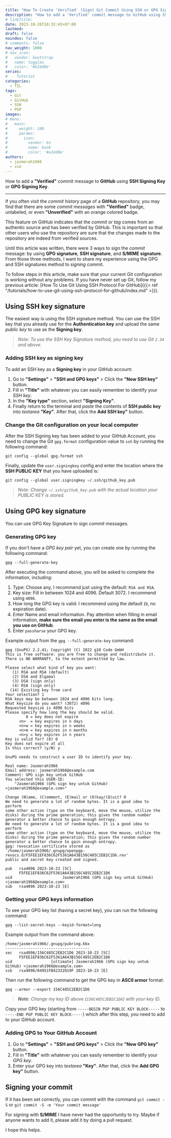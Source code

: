 ```yaml
---
title: "How To Create 'Verified' (Sign) Git Commit Using SSH or GPG Signature (Linux)"
description: "How to add a 'Verified' commit message to GitHub using SSH Signing Key or GPG Signing Key, step by step."
# linkTitle:
date: 2023-10-26T10:33:43+07:00
lastmod:
draft: false
noindex: false
# comments: false
nav_weight: 1000
# nav_icon:
#   vendor: bootstrap
#   name: toggles
#   color: '#e24d0e'
series:
#  - Tutorial
categories:
  - TIL
tags:
  - Git
  - GitHub
  - SSH
  - PGP
images:
# menu:
#   main:
#     weight: 100
#     params:
#       icon:
#         vendor: bs
#         name: book
#         color: '#e24d0e'
authors:
  - jasmerah1966
  - vie
---
```


How to add a **"Verified"** commit message to **GitHub** using **SSH Signing Key** or **GPG Signing Key**.

<!--more-->
---

If you often visit the _commit history_ page of a **GitHub** repository, you may find that there are some _commit messages_ with **"Verified"** badge, unlabeled, or even **"Unverified"** with an orange colored badge.

This feature on GitHub indicates that the _commit_ or _tag_ comes from an authentic source and has been verified by GitHub. This is important so that other users who use the repository are sure that the changes made to the repository are indeed from verified sources.

Until this article was written, there were 3 ways to sign the _commit_ message: by using **GPG signature**, **SSH signature**, and **S/MIME signature**. From those three methods, I want to share my experience using the GPG and SSH signatures method to _signing_ commit.

To follow steps in this article, make sure that your current Git configuration is working without any problems. If you have never set up Git, follow my previous article: [How To Use Git Using SSH Protocol For GitHub]({{< ref "/tutorials/how-to-use-git-using-ssh-protocol-for-github/index.md" >}}).

## Using SSH key signature

The easiest way is using the SSH signature method. You can use the SSH key that you already use for the __Authentication key__ and upload the same _public key_ to use as the __Signing key__.

> _Note: To use the SSH Key Signature method, you need to use Git `2.34` and above._

### Adding SSH key as signing key

To add an SSH key as a __Signing key__ in your GitHub account:

1. Go to __"Settings"__ > __"SSH and GPG keys"__ > Click the __"New SSH key"__ button.
2. Fill in __"Title"__ with whatever you can easily remember to identify your _SSH key_.
3. In the __"Key type"__ section, select __"Signing Key"__.
4. Finally return to the terminal and _paste_ the contents of __SSH public key__ into _textarea_ __"Key"__. After that, click the __Add SSH key"__ button.

### Change the Git configuration on your local computer

After the SSH Signing key has been added to your GitHub Account, you need to change the Git `gpg.format` configuration value to `ssh` by running the following command:
```shell
git config --global gpg.format ssh
```

Finally, update the `user.signingkey` config and enter the location where the **SSH PUBLIC KEY** that you have uploaded is:
```shell
git config --global user.signingkey ~/.ssh/github_key.pub
```
> _Note: Change `~/.ssh/github_key.pub` with the actual location your PUBLIC KEY is stored._

## Using GPG key signature

You can use GPG Key Signature to sign _commit_ messages.

### Generating GPG key

If you don't have a _GPG key pair_ yet, you can create one by running the following command:

```shell
gpg --full-generate-key
```

After executing the command above, you will be asked to complete the information, including:
1. Type: Choose any, I recommend just using the default: `RSA and RSA`.
2. Key size: Fill in between 1024 and 4096. Default 3072. I recommend using `4096`.
3. How long the GPG key is valid: I recommend using the default (`0`, no expiration date).
4. Enter Name and email information. Pay attention when filling in email information, **make sure the email you enter is the same as the email you use on GitHub**.
5. Enter `passharse` your GPG key.

Example output from the `gpg --full-generate-key` command:

```plain
gpg (GnuPG) 2.2.41; Copyright (C) 2022 g10 Code GmbH
This is free software: you are free to change and redistribute it.
There is NO WARRANTY, to the extent permitted by law.

Please select what kind of key you want:
   (1) RSA and RSA (default)
   (2) DSA and Elgamal
   (3) DSA (sign only)
   (4) RSA (sign only)
  (14) Existing key from card
Your selection? 1
RSA keys may be between 1024 and 4096 bits long.
What keysize do you want? (3072) 4096
Requested keysize is 4096 bits
Please specify how long the key should be valid.
         0 = key does not expire
      <n>  = key expires in n days
      <n>w = key expires in n weeks
      <n>m = key expires in n months
      <n>y = key expires in n years
Key is valid for? (0) 0
Key does not expire at all
Is this correct? (y/N) y

GnuPG needs to construct a user ID to identify your key.

Real name: Jasmerah1966
Email address: jasmerah1966@example.com
Comment: GPG sign key untuk GitHub
You selected this USER-ID:
    "Jasmerah1966 (GPG sign key untuk GitHub) <jasmerah1966@example.com>"

Change (N)ame, (C)omment, (E)mail or (O)kay/(Q)uit? O
We need to generate a lot of random bytes. It is a good idea to perform
some other action (type on the keyboard, move the mouse, utilize the
disks) during the prime generation; this gives the random number
generator a better chance to gain enough entropy.
We need to generate a lot of random bytes. It is a good idea to perform
some other action (type on the keyboard, move the mouse, utilize the
disks) during the prime generation; this gives the random number
generator a better chance to gain enough entropy.
gpg: revocation certificate stored as '/home/jasmerah1966/.gnupg/openpgp-revocs.d/F5FEE1EF836C62F5361A643B156C485C2EB2C1D6.rev'
public and secret key created and signed.

pub   rsa4096 2023-10-23 [SC]
      F5FEE1EF836C62F5361A643B156C485C2EB2C1D6
uid                      Jasmerah1966 (GPG sign key untuk GitHub) <jasmerah1966@example.com>
sub   rsa4096 2023-10-23 [E]
```

### Getting your GPG keys information

To see your GPG key list (having a secret key), you can run the following command:

```shell
gpg --list-secret-keys --keyid-format=long
```

Example output from the command above:

```plain
/home/jasmerah1966/.gnupg/pubring.kbx
-------------------------------------
sec   rsa4096/156C485C2EB2C1D6 2023-10-23 [SC]
      F5FEE1EF836C62F5361A643B156C485C2EB2C1D6
uid                 [ultimate] Jasmerah1966 (GPG sign key untuk GitHub) <jasmerah1966@example.com>
ssb   rsa4096/04951FB42332019F 2023-10-23 [E]
```

Then run the following command to get the GPG key in **ASCII armor** format:

```shell
gpg --armor --export 156C485C2EB2C1D6
```

> _**Note**: Change my key ID above (`156C485C2EB2C1D6`) with your key ID._

Copy your GPG key (starting from `-----BEGIN PGP PUBLIC KEY BLOCK-----` to `-----END PGP PUBLIC KEY BLOCK-----`) which after this step, you need to add to your GitHub account.

### Adding GPG to Your GitHub Account

1. Go to __"Settings"__ > __"SSH and GPG keys"__ > Click the __"New GPG key"__ button.
2. Fill in __"Title"__ with whatever you can easily remember to identify your _GPG key_.
3. Enter your GPG key into _textarea_ __"Key"__. After that, click the __Add GPG key"__ button.

## Signing your commit
If it has been set correctly, you can commit with the command `git commit -S` or `git commit -S -m 'Your commit message'`

For signing with **S/MIME** I have never had the opportunity to try. Maybe if anyone wants to add it, please add it by doing a pull request.

I hope this helps.